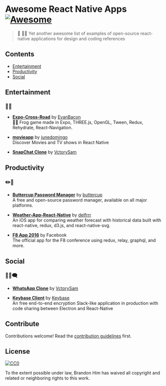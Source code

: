 # Awesome React Native Apps [![Awesome](https://cdn.rawgit.com/sindresorhus/awesome/d7305f38d29fed78fa85652e3a63e154dd8e8829/media/badge.svg)](https://github.com/sindresorhus/awesome)

> 🚀 🏊🏾  Yet another awesome list of examples of open-source react-native applications for design and coding references

## Contents

- [Entertainment](#entertainment)
- [Productivity](#productivity)
- [Social](#social)


## Entertainment
### 🍿🎢 

- **[Expo-Cross-Road](https://github.com/EvanBacon/Expo-Crossy-Road)** by [EvanBacon](https://github.com/EvanBacon)    
    🐥🚙 Frog game made in Expo, THREE.js, OpenGL, Tween, Redux, Rehydrate, React-Navigation.

- **[movieapp](https://github.com/junedomingo/movieapp)** by [junedomingo](https://github.com/junedomingo)    
    Discover Movies and TV shows in React Native
    
- **[SnapChat Clone](https://github.com/VctrySam/SnapChat)** by [VctorySam](https://github.com/VctrySam/)

## Productivity
### ✏️📎

- **[Buttercup Password Manager](https://github.com/buttercup/buttercup-mobile)** by [buttercup](https://github.com/buttercup)   
    A free and open-source password manager, available on all major platforms.
    
- **[Weather-App-React-Native](https://github.com/delfrrr/weather-app-react-native)** by [delfrrr](https://github.com/delfrrj)    
    An iOS app for comparing weather forecast with historical data built with react-native, redux, d3.js, and react-native-svg.
    
- **[F8 App 2016](https://github.com/fbsamples/f8app)** by Facebook    
    The official app for the F8 conference using redux, relay, graphql, and more.

## Social
### 💃🏽🗨

- **[WhatsApp Clone](https://github.com/VctrySam/whatsapp)** by [VctorySam](https://github.com/VctrySam)

- **[Keybase Client](https://github.com/keybase/client/tree/master/shared/react-native)** by [Keybase](https://github.com/keybase/)    
   An free end-to-end encryption Slack-like application in production with code sharing between Electron and React-Native

## Contribute

Contributions welcome! Read the [contribution guidelines](contributing.md) first.


## License

[![CC0](http://mirrors.creativecommons.org/presskit/buttons/88x31/svg/cc-zero.svg)](http://creativecommons.org/publicdomain/zero/1.0)

To the extent possible under law, Brandon Him has waived all copyright and
related or neighboring rights to this work.
